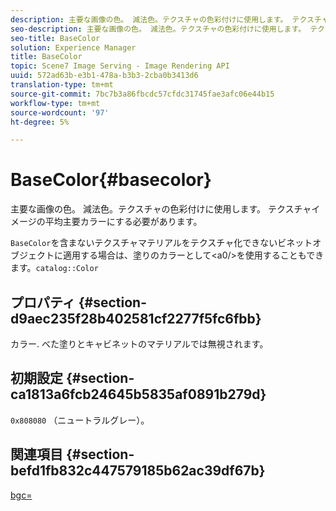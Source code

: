 ```yaml
---
description: 主要な画像の色。 減法色。テクスチャの色彩付けに使用します。 テクスチャイメージの平均主要カラーにする必要があります。
seo-description: 主要な画像の色。 減法色。テクスチャの色彩付けに使用します。 テクスチャイメージの平均主要カラーにする必要があります。
seo-title: BaseColor
solution: Experience Manager
title: BaseColor
topic: Scene7 Image Serving - Image Rendering API
uuid: 572ad63b-e3b1-478a-b3b3-2cba0b3413d6
translation-type: tm+mt
source-git-commit: 7bc7b3a86fbcdc57cfdc31745fae3afc06e44b15
workflow-type: tm+mt
source-wordcount: '97'
ht-degree: 5%

---
```



# BaseColor{#basecolor}

主要な画像の色。 減法色。テクスチャの色彩付けに使用します。 テクスチャイメージの平均主要カラーにする必要があります。

`BaseColor`を含まないテクスチャマテリアルをテクスチャ化できないビネットオブジェクトに適用する場合は、塗りのカラーとして&lt;a0/>を使用することもできます。`catalog::Color`

## プロパティ {#section-d9aec235f28b402581cf2277f5fc6fbb}

カラー. べた塗りとキャビネットのマテリアルでは無視されます。

## 初期設定 {#section-ca1813a6fcb24645b5835af0891b279d}

`0x808080` （ニュートラルグレー）。

## 関連項目 {#section-befd1fb832c447579185b62ac39df67b}

[bgc=](../../../../../ir-api/http-protocol/image-rendering-api-ref/c-ir-http-protocol-ref/c-ir-http-protocol-command-reference/r-ir-bgc.md#reference-3f5c78cea01c4a85aa582076d23aebb0)
